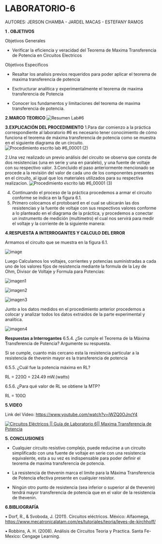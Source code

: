 # LABORATORIO-6

AUTORES: JERSON CHAMBA - JARDEL MACAS - ESTEFANY RAMOS

**1 . OBJETIVOS**

Objetivos Generales

* Verificar la eficiencia y veracidad del Teorema de Maxima Transferencia de Potencia en Circuitos Electricos

Objetivos Especificos

* Resaltar los analisis previos requeridos para poder aplicar el teorema de maxima transferencia de potencia

* Esctructurar analitica y experimentalmente el teorema de maxima transferencia de Potencia

* Conocer los fundamentos y limitaciones del teorema de maxima transferencia de potencia.


**2.MARCO TEORICO**
![Resumen Lab#6](https://user-images.githubusercontent.com/84453441/127757705-b390fbe6-26ef-4c98-887f-d4e64bf90b13.png)



**3.EXPLICACIÓN DEL PROCEDIMIENTO**
1.Para dar comienzo a la práctica correspondiente al laboratorio #6 es necesario tener conocimiento de cómo funciona el teorema de máxima transferencia de potencia como se muestra en el siguiente diagrama de un circuito.
![Procedimiento escrito lab #6_00001 (2)](https://user-images.githubusercontent.com/84453441/127762582-d76fcf66-057c-44df-9886-f3c1a6680022.png)

2.Una vez realizado un previo análisis del circuito se observa que consta de dos resistencias (una en serie y una en paralelo), y una fuente de voltaje con su respectivo valor. 
3.Concluido el paso anteriormente mencionado se procede a la revisión del valor de cada uno de los componentes presentes en el circuito, al igual que los materiales utilizados para su respectiva realizacion. 
![Procedimiento escrito lab #6_00001 (3)](https://user-images.githubusercontent.com/84453441/127762587-bddf680f-4226-4494-9d27-632c2dad939f.png)

4. Continuando el proceso de la práctica procedemos a armar el circuito conforme se indica en la figura 6.1.
5. Primero colocamos el protoboard en el cual se ubicarán las dos resistencias y la fuente de voltaje con sus respectivos valores conforme a lo planteado en el diagrama de la práctica, y procedemos a conectar un instrumento de medición (multímetro) el cual nos servirá para medir el voltaje y la corriente de la siguiente manera: 


**4.RESPUESTA A INTERROGANTES Y CALCULO DEL ERROR**

 Armamos el circuito que se muestra en la figura 6.1.
 
 ![image](https://user-images.githubusercontent.com/84357979/127649619-a4e7e62c-f9d6-4db4-8e05-e8cd1e75b2e7.png)

Luego Calculamos los voltajes, corrientes y potencias suministradas a cada uno de los valores fijos de resistencia mediante la formula de la Ley de Ohm, Divisor de Voltaje y Formula para Potencias:

![imagen1](https://user-images.githubusercontent.com/84357979/127650034-e4824b19-c073-40a3-a86b-dd31dbb5a40b.png)

![imagen2](https://user-images.githubusercontent.com/84357979/127650054-1e4eb7f3-b43d-4916-9204-b7195bd3a647.png)

![imagen3](https://user-images.githubusercontent.com/84357979/127650070-19fcb06a-9270-4f29-b9a9-8f41b67412d0.png)

Junto a los datos medidos en el procedimiento anterior procedemos a colocar y analizar todos los datos extraidos de la parte experimental y analítica.

![imagen4](https://user-images.githubusercontent.com/84357979/127650278-1b42388f-44d8-440a-ae7a-e2fde8ba7f3e.png)

**Respuestas a Interrogantes**
6.5.4. ¿Se cumple el Teorema de la Máxima Transferencia de Potencia? Argumente su
respuesta.

Si se cumple, cuanto más cercano esta la resistencia particular a la resistencia de thevenin mayor es la transferencia de potencia

6.5.5. ¿Cuál fue la potencia máxima en RL?

RL = 220Ω = 224.49 mW.(watts)


6.5.6. ¿Para qué valor de RL se obtiene la MTP? 

RL = 100Ω  

**5.VIDEO**

Link del Video: https://www.youtube.com/watch?v=iWZQ0OJncY4

[![Circuitos Eléctricos || Guía de Laboratorio 6|| Maxima Transferencia de Potencia](https://img.youtube.com/vi/iWZQ0OJncY4/0.jpg)](https://youtu.be/iWZQ0OJncY4E)

**5. CONCLUSIONES**

* Cualquier circuito resistivo complejo, puede reducirse a un circuito simplificado con una fuente de voltaje en serie con una resistencia equivalente, esta a su vez es indispensable para poder definir el teorema de maxima transferencia de potencia.

* La resistencia de thevenin marca el limite para la Máxima Transferencia de Potencia efectiva presente en cualquier resistor.

* Ningún otro punto de resistencia (sea inferior o superior al de thevenin) tendrá mayor transferencia de potencia que en el valor de la resistencia de thevenin.


**6.BIBLIOGRAFÍA**

•  Dorf, R., & Svoboda, J. (2011). Circuitos eléctricos. México: Alfaomega, https://www.mecatronicalatam.com/es/tutoriales/teoria/leyes-de-kirchhoff/

•  Robbins, A. H. (2008). Análisis de Circuitos Teoria y Practica. Santa Fe-Mexico: Cengage Learning.
